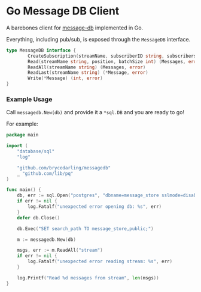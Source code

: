 # Go Message DB Client

A barebones client for [message-db](https://github.com/message-db/message-db) implemented in Go.

Everything, including pub/sub, is exposed through the `MessageDB` interface.

```go
type MessageDB interface {
        CreateSubscription(streamName, subscriberID string, subscribers Subscribers) Subscription
        Read(streamName string, position, batchSize int) (Messages, error)
        ReadAll(streamName string) (Messages, error)
        ReadLast(streamName string) (*Message, error)
        Write(*Message) (int, error)
}
```


### Example Usage

Call `messagedb.New(db)` and provide it a `*sql.DB` and you are ready to go!

For example:

```go
package main

import (
	"database/sql"
	"log"

	"github.com/brycedarling/messagedb"
	_ "github.com/lib/pq"
)

func main() {
	db, err := sql.Open("postgres", "dbname=message_store sslmode=disable user=postgres")
	if err != nil {
		log.Fatalf("unexpected error opening db: %s", err)
	}
	defer db.Close()

	db.Exec("SET search_path TO message_store,public;")

	m := messagedb.New(db)

	msgs, err := m.ReadAll("stream")
	if err != nil {
		log.Fatalf("unexpected error reading stream: %s", err)
	}

	log.Printf("Read %d messages from stream", len(msgs))
}

```

